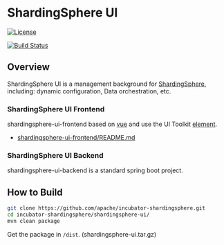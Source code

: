 # ShardingSphere UI

[![License](https://img.shields.io/badge/license-Apache%202-4EB1BA.svg)](https://www.apache.org/licenses/LICENSE-2.0.html)

[![Build Status](https://builds.apache.org/job/shardingsphere-ci-dev/badge/icon)](https://builds.apache.org/job/shardingsphere-ci-dev/)
## Overview

ShardingSphere UI is a management background for [ShardingSphere](https://shardingsphere.apache.org/), including: dynamic configuration, Data orchestration, etc.

### ShardingSphere UI Frontend

shardingsphere-ui-frontend based on [vue](https://github.com/vuejs/vue) and use the UI Toolkit [element](https://github.com/ElemeFE/element).

* [shardingsphere-ui-frontend/README.md](shardingsphere-ui-frontend/README.md)

### ShardingSphere UI Backend

shardingsphere-ui-backend is a standard spring boot project.

## How to Build

```bash
git clone https://github.com/apache/incubator-shardingsphere.git
cd incubator-shardingsphere/shardingsphere-ui/
mvn clean package
```

Get the package in `/dist`. (shardingsphere-ui.tar.gz)
